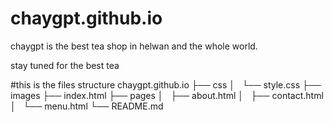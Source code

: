 # chaygpt.github.io
chaygpt is the best tea shop in helwan and the whole world.

stay tuned for the best tea

#this is the files structure
chaygpt.github.io
├── css
│   └── style.css
├── images
├── index.html
├── pages
│   ├── about.html
│   ├── contact.html
│   └── menu.html
└── README.md
